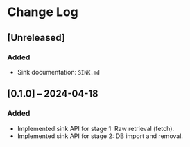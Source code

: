 # Change Log

## [Unreleased]
### Added
- Sink documentation: `SINK.md`

## [0.1.0] – 2024-04-18
### Added
- Implemented sink API for stage 1: Raw retrieval (fetch).
- Implemented sink API for stage 2: DB import and removal.
